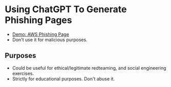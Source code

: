 # Using ChatGPT To Generate Phishing Pages

- [Demo: AWS Phishing Page](https://github.com/payloadartist/offensive-chatgpt/blob/main/phishing-demo/AWS.html)
- Don't use it for malicious purposes.

## Purposes
- Could be useful for ethical/legitimate redteaming, and social engineering exercises.
- Strictly for educational purposes. Don't abuse it.
